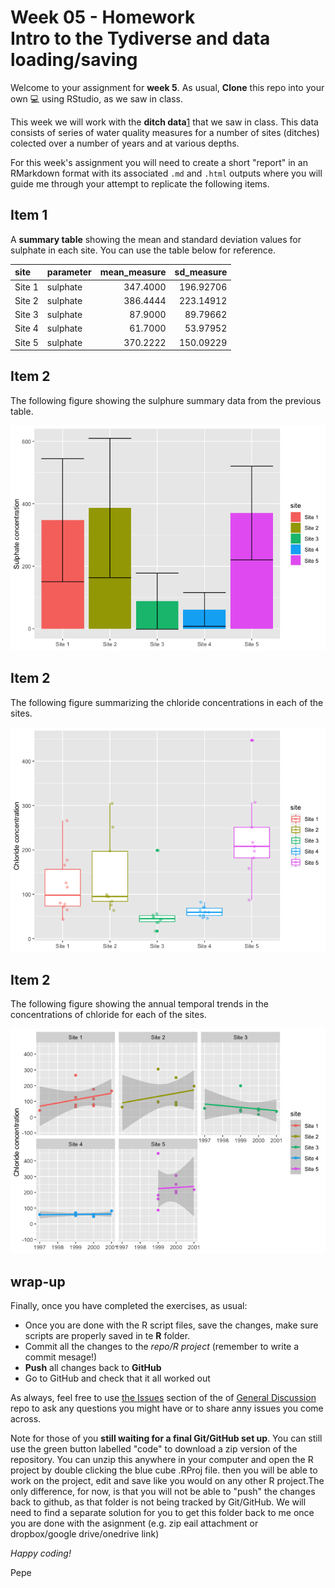 # Week 05 - Homework <br/> Intro to the Tydiverse and data loading/saving

Welcome to your assignment for **week 5**. As usual, **Clone** this repo into your own :computer:  using RStudio, as we saw in class.

This week we will work with the **ditch data**[1](https://www.springer.com/gp/book/9780387459677) that we saw in class. This data consists of series of water quality measures for a number of sites (ditches) colected over a number of years and at various depths.

For this week's assignment you will need to create a short "report" in an RMarkdown format with its associated `.md` and `.html` outputs where you will guide me through your attempt to replicate the following items.

## Item 1

A **summary table** showing the mean and standard deviation values for sulphate in each site. You can use the table below for reference.

|site   |parameter | mean_measure| sd_measure|
|:------|:---------|------------:|----------:|
|Site 1 |sulphate  |     347.4000|  196.92706|
|Site 2 |sulphate  |     386.4444|  223.14912|
|Site 3 |sulphate  |      87.9000|   89.79662|
|Site 4 |sulphate  |      61.7000|   53.97952|
|Site 5 |sulphate  |     370.2222|  150.09229|


## Item 2

The following figure showing the sulphure summary data from the previous table.

![](figures/figures_to_replicate/Figure_1.png)<!-- -->

## Item 2

The following figure summarizing the chloride concentrations in each of the sites.

![](figures/figures_to_replicate/Figure_2.png)<!-- -->

## Item 2

The following figure showing the annual temporal trends in the concentrations of chloride for each of the sites.

![](figures/figures_to_replicate/Figure_3.png)<!-- -->

## wrap-up

Finally, once you have completed the exercises, as usual:

- Once you are done with the R script files, save the changes, make sure scripts are properly saved in te **R** folder.
- Commit all the changes to the *repo/R project* (remember to write a commit mesage!)
- **Push** all changes back to **GitHub**
- Go to GitHub and check that it all worked out



As always, feel free to use [the Issues](https://github.com/UM-R-for-EnvSci-Registered-Student/General-Discussion/issues) section of the of [General Discussion](https://github.com/UM-R-for-EnvSci-Registered-Student/General-Discussion) repo to ask any questions you might have or to share anny issues you come across. 

Note for those of you **still waiting for a final Git/GitHub set up**. You can still use the green button labelled "code" to download a zip version of the repository. You can unzip this anywhere in your computer and open the R project by double clicking the blue cube .RProj file. then you will be able to work on the project, edit and save like you would on any other R project.The only difference, for now, is that you will not be able to "push" the changes back to github, as that folder is not being tracked by Git/GitHub. We will need to find a separate solution for you to get this folder back to me once you are done with the asignment (e.g. zip eail attachment or dropbox/google drive/onedrive link)

*Happy coding!*

Pepe

